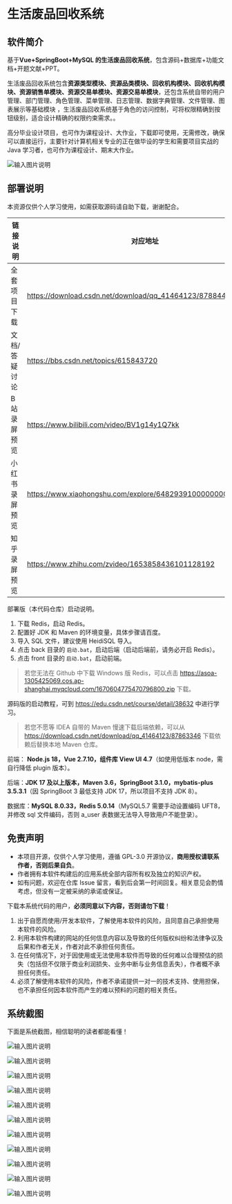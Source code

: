 # 生活废品回收系统

## 软件简介

基于**Vue+SpringBoot+MySQL 的生活废品回收系统**，包含源码+数据库+功能文档+开题文献+PPT。

生活废品回收系统包含**资源类型模块、资源品类模块、回收机构模块、回收机构模块、资源销售单模块、资源交易单模块、资源交易单模块**，还包含系统自带的用户管理、部门管理、角色管理、菜单管理、日志管理、数据字典管理、文件管理、图表展示等基础模块 ，生活废品回收系统基于角色的访问控制，可将权限精确到按钮级别，适合设计精确的权限约束需求。。

高分毕业设计项目，也可作为课程设计、大作业，下载即可使用，无需修改，确保可以直接运行，主要针对计算机相关专业的正在做毕设的学生和需要项目实战的 Java 学习者，也可作为课程设计、期末大作业。

![输入图片说明](image/12.png)

## 部署说明

本资源仅供个人学习使用，如需获取源码请自助下载，谢谢配合。

| 链接说明       | 对应地址                                                     |
| -------------- | ------------------------------------------------------------ |
| 全套项目下载   | <https://download.csdn.net/download/qq_41464123/87884453>    |
| 文档/答疑讨论  | <https://bbs.csdn.net/topics/615843720>                      |
| B 站录屏预览   | <https://www.bilibili.com/video/BV1g14y1Q7kk>                |
| 小红书录屏预览 | <https://www.xiaohongshu.com/explore/64829391000000001203d2e3> |
| 知乎录屏预览   | <https://www.zhihu.com/zvideo/1653858436101128192>           |

部署版（本代码仓库）启动说明。

1. 下载 Redis，启动 Redis。
2. 配置好 JDK 和 Maven 的环境变量，具体步骤请百度。
3. 导入 SQL 文件，建议使用 HeidiSQL 导入。
4. 点击 back 目录的 `启动.bat`，启动后端（启动后端前，请务必开启 Redis）。
5. 点击 front 目录的 `启动.bat`，启动前端。

> 若您无法在 Github 中下载 Windows 版 Redis，可以点击 <https://asoa-1305425069.cos.ap-shanghai.myqcloud.com/1670604775470796800.zip> 下载。

源码版的启动教程，可到 <https://edu.csdn.net/course/detail/38632> 中进行学习。

> 若您不愿等 IDEA 自带的 Maven 慢速下载后端依赖，可以从 <https://download.csdn.net/download/qq_41464123/87863346> 下载依赖后替换本地 Maven 仓库。

前端： **Node.js 18，Vue 2.7.10，组件库 View UI 4.7**（如使用低版本 node，需自行降低 plugin 版本）。

后端：**JDK 17 及以上版本，Maven 3.6，SpringBoot 3.1.0，mybatis-plus 3.5.3.1**（因 SpringBoot 3 最低支持 JDK 17，所以项目不支持 JDK 8）。

数据库：**MySQL 8.0.33，Redis 5.0.14**（MySQL5.7 需要手动设置编码 UFT8，并修改 sql 文件编码，否则 a_user 表数据无法导入导致用户不能登录）。

## 免责声明

- 本项目开源，仅供个人学习使用，遵循 GPL-3.0 开源协议，**商用授权请联系作者，否则后果自负**。
- 作者拥有本软件构建后的应用系统全部内容所有权及独立的知识产权。
- 如有问题，欢迎在仓库 Issue 留言，看到后会第一时间回复。相关意见会酌情考虑，但没有一定被采纳的承诺或保证。

下载本系统代码的用户，**必须同意以下内容，否则请勿下载**！

1. 出于自愿而使用/开发本软件，了解使用本软件的风险，且同意自己承担使用本软件的风险。
2. 利用本软件构建的网站的任何信息内容以及导致的任何版权纠纷和法律争议及后果和作者无关，作者对此不承担任何责任。
3. 在任何情况下，对于因使用或无法使用本软件而导致的任何难以合理预估的损失（包括但不仅限于商业利润损失、业务中断与业务信息丢失），作者概不承担任何责任。
4. 必须了解使用本软件的风险，作者不承诺提供一对一的技术支持、使用担保，也不承担任何因本软件而产生的难以预料的问题的相关责任。

## 系统截图

下面是系统截图，相信聪明的读者都能看懂！

![输入图片说明](image/01.png)

![输入图片说明](image/02.png)

![输入图片说明](image/03.png)

![输入图片说明](image/04.png)

![输入图片说明](image/05.png)

![输入图片说明](image/06.png)

![输入图片说明](image/07.png)

![输入图片说明](image/08.png)

![输入图片说明](image/09.png)

![输入图片说明](image/10.png)

![输入图片说明](image/11.png)
